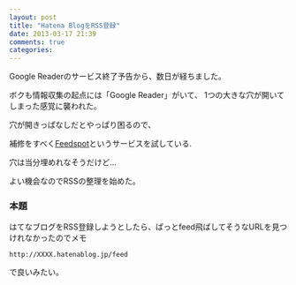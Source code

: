 ```yaml
---
layout: post
title: "Hatena BlogをRSS登録"
date: 2013-03-17 21:39
comments: true
categories:
---
```

Google Readerのサービス終了予告から、数日が経ちました。

ボクも情報収集の起点には「Google Reader」がいて、
1つの大きな穴が開いてしまった感覚に襲われた。

穴が開きっぱなしだとやっぱり困るので、

補修をすべく[Feedspot](http://feedspot.com/)というサービスを試している.

穴は当分埋めれなそうだけど...

よい機会なのでRSSの整理を始めた。

### 本題
はてなブログをRSS登録しようとしたら、ぱっとfeed飛ばしてそうなURLを見つけれなかったのでメモ

`http://XXXX.hatenablog.jp/feed`

で良いみたい。
